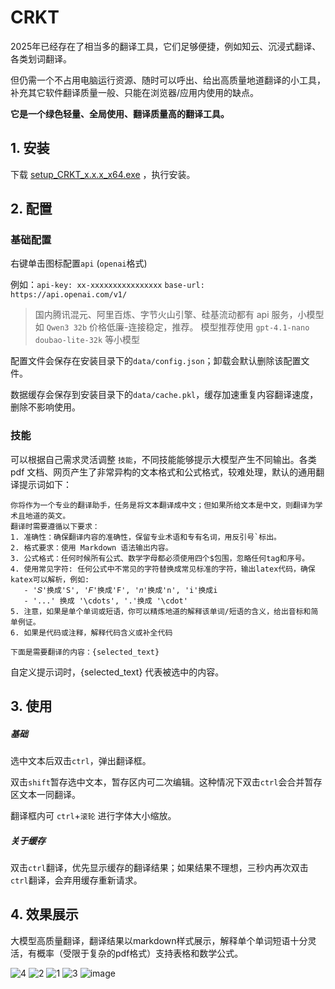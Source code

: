 # CRKT

2025年已经存在了相当多的翻译工具，它们足够便捷，例如知云、沉浸式翻译、各类划词翻译。

但仍需一个不占用电脑运行资源、随时可以呼出、给出高质量地道翻译的小工具，补充其它软件翻译质量一般、只能在浏览器/应用内使用的缺点。

**它是一个绿色轻量、全局使用、翻译质量高的翻译工具。**


## 1. 安装

下载 [setup_CRKT_x.x.x_x64.exe](https://github.com/churuikai/CRKT/releases) ，执行安装。

## 2. 配置

### 基础配置

右键单击图标配置`api` (`openai`格式)

例如：`api-key: xx-xxxxxxxxxxxxxxxx`   `base-url: https://api.openai.com/v1/` 

> 国内腾讯混元、阿里百炼、字节火山引擎、硅基流动都有 api 服务，小模型如 `Qwen3 32b` 价格低廉-连接稳定，推荐。
> 模型推荐使用 `gpt-4.1-nano` `doubao-lite-32k` 等小模型

配置文件会保存在安装目录下的`data/config.json`；卸载会默认删除该配置文件。

数据缓存会保存到安装目录下的`data/cache.pkl`，缓存加速重复内容翻译速度，删除不影响使用。

### 技能

可以根据自己需求灵活调整 `技能`，不同技能能够提示大模型产生不同输出。各类 pdf 文档、网页产生了非常异构的文本格式和公式格式，较难处理，默认的通用翻译提示词如下：
```
你将作为一个专业的翻译助手，任务是将文本翻译成中文；但如果所给文本是中文，则翻译为学术且地道的英文。
翻译时需要遵循以下要求：
1. 准确性：确保翻译内容的准确性，保留专业术语和专有名词，用反引号`标出。
2. 格式要求：使用 Markdown 语法输出内容。
3. 公式格式：任何时候所有公式、数学字母都必须使用四个$包围，忽略任何tag和序号。
4. 使用常见字符: 任何公式中不常见的字符替换成常见标准的字符，输出latex代码，确保katex可以解析，例如:
   - '𝑆'换成'S', '𝐹'换成'F', '𝑛'换成'n', 'i'换成i
   - '...' 换成 '\cdots', '.'换成 '\cdot'
5. 注意，如果是单个单词或短语，你可以精炼地道的解释该单词/短语的含义，给出音标和简单例证。
6. 如果是代码或注释，解释代码含义或补全代码

下面是需要翻译的内容：{selected_text}
```
自定义提示词时，{selected_text} 代表被选中的内容。



## 3. 使用

##### 基础

选中文本后双击`ctrl`，弹出翻译框。

双击`shift`暂存选中文本，暂存区内可二次编辑。这种情况下双击`ctrl`会合并暂存区文本一同翻译。

翻译框内可 `ctrl`+`滚轮` 进行字体大小缩放。

##### 关于缓存

双击`ctrl`翻译，优先显示缓存的翻译结果；如果结果不理想，三秒内再次双击`ctrl`翻译，会弃用缓存重新请求。

## 4. 效果展示

大模型高质量翻译，翻译结果以markdown样式展示，解释单个单词短语十分灵活，有概率（受限于复杂的pdf格式）支持表格和数学公式。

![4](https://github.com/user-attachments/assets/4726d3ab-edff-45ac-970f-b081c4d63d88)
![2](https://github.com/user-attachments/assets/82c5fc45-d018-4299-8bf7-602e7437c6cb)
![1](https://github.com/user-attachments/assets/88a319b0-0f65-427d-b7ab-9fdb388e5eaa)
![3](https://github.com/user-attachments/assets/99cc16c9-3287-435d-9994-536b94771876)
![image](https://github.com/user-attachments/assets/65cac8e0-84a5-4fc9-8edf-26de9d04456f)



